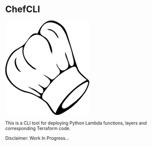 # ChefCLI

![ChefCLI](chefhat.png)

This is a CLI tool for deploying Python Lambda functions, layers and corresponding Terraform code.

Disclaimer: Work In Progress...